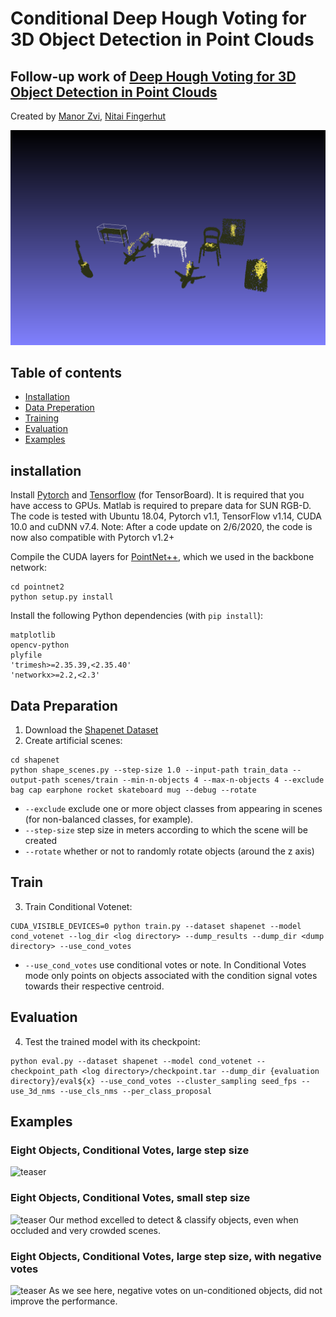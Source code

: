 # Conditional Deep Hough Voting for 3D Object Detection in Point Clouds
## Follow-up work of [Deep Hough Voting for 3D Object Detection in Point Clouds](https://github.com/facebookresearch/votenet)
Created by [Manor Zvi](mailto:manor.zvi@campus.technion.ac.il), [Nitai Fingerhut](mailto:nitaifingerhut@gmail.com)

![teaser](https://github.com/manorzvi/votenet-1/blob/shapenet-workinet-real/results-oct24/eval_shapenet_num_target32_cond_votes/000001_snap00.png)

## Table of contents

- [Installation](#installation)
- [Data Preperation](#data-preparation)
- [Training](#training)
- [Evaluation](#evaluation)
- [Examples](#examples)

## installation

Install [Pytorch](https://pytorch.org/get-started/locally/) and [Tensorflow](https://github.com/tensorflow/tensorflow) (for TensorBoard). It is required that you have access to GPUs. Matlab is required to prepare data for SUN RGB-D. The code is tested with Ubuntu 18.04, Pytorch v1.1, TensorFlow v1.14, CUDA 10.0 and cuDNN v7.4. Note: After a code update on 2/6/2020, the code is now also compatible with Pytorch v1.2+

Compile the CUDA layers for [PointNet++](http://arxiv.org/abs/1706.02413), which we used in the backbone network:

    cd pointnet2
    python setup.py install

Install the following Python dependencies (with `pip install`):

    matplotlib
    opencv-python
    plyfile
    'trimesh>=2.35.39,<2.35.40'
    'networkx>=2.2,<2.3'

## Data Preparation

1. Download the [Shapenet Dataset](https://shapenet.cs.stanford.edu/iccv17/)
2. Create artificial scenes: 
```shell
cd shapenet
python shape_scenes.py --step-size 1.0 --input-path train_data --output-path scenes/train --min-n-objects 4 --max-n-objects 4 --exclude bag cap earphone rocket skateboard mug --debug --rotate
```
- `--exclude` exclude one or more object classes from appearing in scenes (for non-balanced classes, for example).
- `--step-size` step size in meters according to which the scene will be created
- `--rotate` whether or not to randomly rotate objects (around the z axis)

## Train

3. Train Conditional Votenet:
```shell
CUDA_VISIBLE_DEVICES=0 python train.py --dataset shapenet --model cond_votenet --log_dir <log directory> --dump_results --dump_dir <dump directory> --use_cond_votes
```
- `--use_cond_votes` use conditional votes or note. In Conditional Votes mode only points on objects associated with the condition signal votes towards their respective centroid.

## Evaluation

4. Test the trained model with its checkpoint:
```shell
python eval.py --dataset shapenet --model cond_votenet --checkpoint_path <log directory>/checkpoint.tar --dump_dir {evaluation directory}/eval${x} --use_cond_votes --cluster_sampling seed_fps --use_3d_nms --use_cls_nms --per_class_proposal
```

## Examples

### Eight Objects, Conditional Votes, large step size
![teaser](https://github.com/manorzvi/votenet-1/blob/shapenet-workinet-real/large_step_scene.gif)
### Eight Objects, Conditional Votes, small step size
![teaser](https://github.com/manorzvi/votenet-1/blob/shapenet-workinet-real/small_step_scene.gif)
Our method excelled to detect & classify objects, even when occluded and very crowded scenes.  
### Eight Objects, Conditional Votes, large step size, with negative votes
![teaser](https://github.com/manorzvi/votenet-1/blob/shapenet-workinet-real/large_step_neg_votes_scene.gif)
As we see here, negative votes on un-conditioned objects, did not improve the performance.
